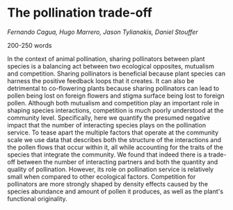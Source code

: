 # The pollination trade-off

_Fernando Cagua, Hugo Marrero, Jason Tylianakis, Daniel Stouffer_

200-250 words

In the context of animal pollination, sharing pollinators between plant species is a balancing act between two ecological opposites, mutualism and competition. 
Sharing pollinators is beneficial because plant species can harness the positive feedback loops that it creates. 
It can also be detrimental to co-flowering plants because sharing pollinators can lead to pollen being lost on foreign flowers and stigma surface being lost to foreign pollen. 
Although both mutualism and competition play an important role in shaping species interactions, competition is much poorly understood at the community level. 
Specifically, here we quantify the presumed negative impact that the number of interacting species plays on the pollination service. 
To tease apart the multiple factors that operate at the community scale we use data that describes both the structure of the interactions and the pollen flows that occur within it, all while accounting for the traits of the species that integrate the community. 
We found that indeed there is a trade-off between the number of interacting partners and both the quantity and quality of pollination. 
However, its role on pollination service is relatively small when compared to other ecological factors.  Competition for pollinators are more strongly shaped by density effects caused by the species abundance and amount of pollen it produces, as well as the plant's functional originality. 

